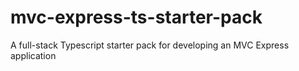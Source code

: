 # mvc-express-ts-starter-pack
A full-stack Typescript starter pack for developing an MVC Express application
